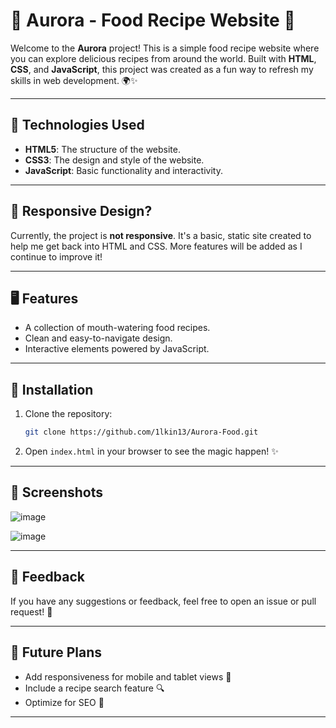 

# 🌟 **Aurora - Food Recipe Website** 🍴

Welcome to the **Aurora** project! This is a simple food recipe website where you can explore delicious recipes from around the world. Built with **HTML**, **CSS**, and **JavaScript**, this project was created as a fun way to refresh my skills in web development. 🌍✨

---

## 🚀 **Technologies Used**
- **HTML5**: The structure of the website.
- **CSS3**: The design and style of the website.
- **JavaScript**: Basic functionality and interactivity.
  
---

## 📱 **Responsive Design?**
Currently, the project is **not responsive**. It's a basic, static site created to help me get back into HTML and CSS. More features will be added as I continue to improve it!

---

## 🖥️ **Features**
- A collection of mouth-watering food recipes.
- Clean and easy-to-navigate design.
- Interactive elements powered by JavaScript.

---

## 🔧 **Installation**

1. Clone the repository:
   ```bash
   git clone https://github.com/1lkin13/Aurora-Food.git
   ```

2. Open `index.html` in your browser to see the magic happen! ✨

---

## 📸 **Screenshots**

![image](https://github.com/user-attachments/assets/f77d6f50-4d14-400e-8a4f-f3e00ea033d0)


![image](https://github.com/user-attachments/assets/83127b49-817c-4cc9-959e-d88ff70d43b3)



---

## 💬 **Feedback**
If you have any suggestions or feedback, feel free to open an issue or pull request! 🚀

---

## 🤖 **Future Plans**
- Add responsiveness for mobile and tablet views 📱
- Include a recipe search feature 🔍
- Optimize for SEO 🚀

---

